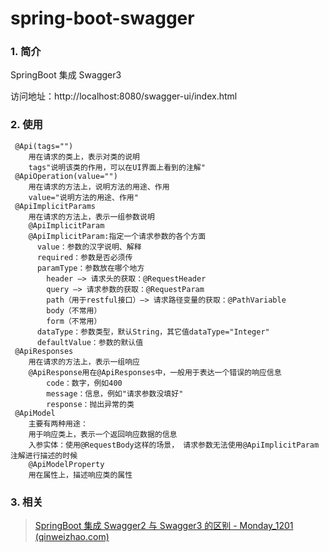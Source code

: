 # spring-boot-swagger

### 1. 简介

SpringBoot 集成 Swagger3

访问地址：http://localhost:8080/swagger-ui/index.html

### 2. 使用

```
 @Api(tags="")
    用在请求的类上，表示对类的说明
    tags"说明该类的作用，可以在UI界面上看到的注解"
 @ApiOperation(value="")
    用在请求的方法上，说明方法的用途、作用
    value="说明方法的用途、作用"
 @ApiImplicitParams
    用在请求的方法上，表示一组参数说明
    @ApiImplicitParam
    @ApiImplicitParam:指定一个请求参数的各个方面
      value：参数的汉字说明、解释
      required：参数是否必须传
      paramType：参数放在哪个地方
        header –> 请求头的获取：@RequestHeader
        query –> 请求参数的获取：@RequestParam
        path（用于restful接口）–> 请求路径变量的获取：@PathVariable
        body（不常用）
        form（不常用）
      dataType：参数类型，默认String，其它值dataType="Integer"
      defaultValue：参数的默认值
 @ApiResponses
    用在请求的方法上，表示一组响应
    @ApiResponse用在@ApiResponses中，一般用于表达一个错误的响应信息
        code：数字，例如400
        message：信息，例如"请求参数没填好"
        response：抛出异常的类
 @ApiModel
    主要有两种用途：
    用于响应类上，表示一个返回响应数据的信息
    入参实体：使用@RequestBody这样的场景， 请求参数无法使用@ApiImplicitParam注解进行描述的时候
    @ApiModelProperty
    用在属性上，描述响应类的属性
```

### 3. 相关

> [SpringBoot 集成 Swagger2 与 Swagger3 的区别 - Monday_1201 (qinweizhao.com)](https://www.qinweizhao.com/?p=44)

